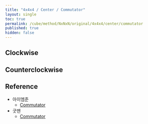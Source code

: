```yaml
---
title: "4x4x4 / Center / Commutator"
layout: single
toc: true
permalink: /cube/method/NxNxN/original/4x4x4/center/commutator
published: true
hidden: false
---
```


<head>
  <base target="_blank">
  <link
    rel   = "stylesheet"
    type  = "text/css"
    href  = "/assets/css/twisty/NxNxN/4x4x4.css"
  >
  <script
    src   = "https://cdn.cubing.net/js/cubing/twisty"
    type  = "module"
    defer
  ></script>
</head>



## Clockwise

<div class="twisty-wrapper">
  <twisty-player
    dark-mode                 = "dark"
    background                = "none"
    puzzle                    = "4x4x4"
    experimental-stickering   = "centers-only"
    alg                       = "2L' U' 2R U 2L U' 2R' U"
    experimental-setup-alg    = "x2 2F 2U 2F' 2R F2 2R' F"
    experimental-setup-anchor = "start"
    tempo-scale               = "1.3"
  ></twisty-player>
</div>



## Counterclockwise

<div class="twisty-wrapper">
  <twisty-player
    dark-mode                 = "dark"
    background                = "none"
    puzzle                    = "4x4x4"
    experimental-stickering   = "centers-only"
    alg                       = "2R U 2L' U' 2R' U 2L U'"
    experimental-setup-alg    = "x2 2F 2D' 2F' F2 2L' F2 2L F'"
    experimental-setup-anchor = "start"
    tempo-scale               = "1.3"
  ></twisty-player>
</div>



## Reference

- 아이엠준
  - [Commutator](https://youtu.be/4ViuGBx14zg)
- 굿맨
  - [Commutator](https://youtu.be/HsUH_K_921w)
